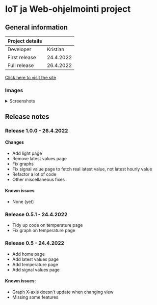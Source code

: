 # IoT ja Web-ohjelmointi project

## General information

| Project details | |
| ---      | ---      |
| Developer  | Kristian |
| First release | 24.4.2022 |
| Full release | 26.4.2022 |

[Click here to visit the site](https://kristianka.github.io/weather/frontend/index.html)

### Images

<details>
<summary>Screenshots</summary>
<br>

![Image 1 of light page](https://imgur.com/rl3miLC.jpg)

![Image 2 of light page](https://imgur.com/mdQLjwb.jpg)

![Image 1 of temperature page](https://imgur.com/PCem8yx.jpg)

![Image 2 of temperature page](https://imgur.com/HWsjIzT.jpg)

![Image 1 of signal values page](https://imgur.com/wvcpGaa.jpg)

![Image 2 of signal values page](https://imgur.com/LYUjb9F.jpg)

![Image 3 of signal values page](https://imgur.com/mghpAZF.jpg)

</details>




## Release notes   


### Release 1.0.0 - 26.4.2022

#### Changes

* Add light page
* Remove latest values page
* Fix graphs
* Fix signal value page to fetch real latest value, not latest hourly value
* Refactor a lot of code
* Other miscellaneous fixes

#### Known issues

* None (yet)


### Release 0.5.1 - 24.4.2022

* Tidy up code on temperature page
* Fix graph on temperature page


### Release 0.5 - 24.4.2022

* Add home page
* Add latest values page
* Add temperature page
* Add signal values page

#### Known issues:

* Graph X-axis doesn't update when changing view
* Missing some features

